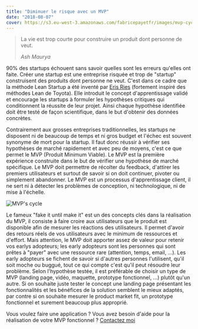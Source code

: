```yaml
---
title: "Diminuer le risque avec un MVP"
date: "2018-08-07"
cover: https://s3.eu-west-3.amazonaws.com/fabricepayetfr/images/mvp-cycle.jpg
---
```


> La vie est trop courte pour construire un produit dont personne de veut.
>
> <cite>Ash Maurya</cite>

90% des startups échouent sans savoir quelles sont les erreurs qu'elles ont faite. Créer une startup est une entreprise risquée et trop de "startup" construisent des produits dont personne ne veut. C'est dans ce cadre que la méthode Lean Startup a été inventé par [Eris Ries](https://en.wikipedia.org/wiki/Eric_Ries) (fortement inspiré des méthodes Lean de Toyota). Elle introduit le concept d'apprentissage validé et encourage les startups à formuler les hypothèses critiques qui conditionnent la réussite de leur projet. Ainsi chaque hypothèse identifiée doit être testé de façon scientifique, dans le but d'obtenir des données concrètes.

Contrairement aux grosses entreprises traditionnelles, les startups ne disposent ni de beaucoup de temps et ni gros budget et l'échec est souvent synonyme de mort pour la startup. Il faut donc réussir à vérifier ses hypothèses de marché rapidement et avec peu de moyens, c'est ce que permet le MVP (Produit Minimum Viable). Le MVP est la première expérience construite dans le but de vérifier une hypothèse de marché spécifique. Le MVP doit permettre de récolter du feedback, d'attirer les premiers utilisateurs et surtout de savoir si on doit continuer, pivoter ou simplement abandonner. Le MVP est un processus d'apprentissage client, il ne sert ni à détecter les problèmes de conception, ni technologique, ni de mise à l'échelle.

![MVP's cycle](https://s3.eu-west-3.amazonaws.com/fabricepayetfr/images/mvp-cycle.jpg)

Le fameux "fake it until make it" est un des concepts clés dans la réalisation du MVP, il consiste à faire croire aux utilisateurs que le produit est disponible afin de mesurer les réactions des utilisateurs. Il permet d'avoir des retours réels de vos utilisateurs avec le minimum de ressources et d'effort. Mais attention, le MVP doit apporter assez de valeur pour retenir vos earlys adopteurs; les early adopteurs sont les personnes qui sont prêtes à "payer" avec une ressource rare (attention, temps, email, ...). Les early adopteurs se fichent de savoir si d'autres personnes l'utilisent, qu'il soit moche ou buggué, tout ce qui compte c'est qu'il peut résoudre leur problème. Selon l'hypothèse testée, il est préférable de choisir un type de MVP (landing page, vidéo, maquette, prototype fonctionnel, ...) plutôt qu'un autre. Si on souhaite juste tester le concept une landing page présentant les fonctionnalités et les bénéfices de la solution semblent le mieux adaptés, par contre si on souhaite mesurer le product market fit, un prototype fonctionnel et surement beaucoup plus approprié.

Vous voulez faire une application ? Vous avez besoin d'aide pour la réalisation de votre MVP fonctionnel ?
[Contactez moi](/#contact)




